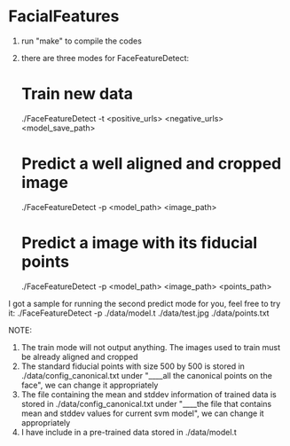 FacialFeatures
==============

1. run "make" to compile the codes
2. there are three modes for FaceFeatureDetect:

   	 # Train new data
   	 ./FaceFeatureDetect -t <positive_urls> <negative_urls> <model_save_path>

	 # Predict a well aligned and cropped image
	 ./FaceFeatureDetect -p <model_path> <image_path>

	 # Predict a image with its fiducial points
	 ./FaceFeatureDetect -p <model_path> <image_path> <points_path>


I got a sample for running the second predict mode for you, feel free to try it:
  ./FaceFeatureDetect -p ./data/model.t ./data/test.jpg ./data/points.txt

NOTE:
1. The train mode will not output anything. The images used to train must be already aligned and cropped
2. The standard fiducial points with size 500 by 500 is stored in ./data/config_canonical.txt under "____all the canonical points on the face", we can change it appropriately
3. The file containing the mean and stddev information of trained data is stored in ./data/config_canonical.txt under "____the file that contains mean and stddev values for current svm model", we can change it appropriately
4. I have include in a pre-trained data stored in ./data/model.t

